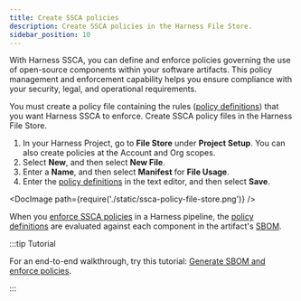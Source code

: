 ```yaml
---
title: Create SSCA policies
description: Create SSCA policies in the Harness File Store.
sidebar_position: 10
---
```


With Harness SSCA, you can define and enforce policies governing the use of open-source components within your software artifacts. This policy management and enforcement capability helps you ensure compliance with your security, legal, and operational requirements.

You must create a policy file containing the rules ([policy definitions](./define-ssca-policies.md)) that you want Harness SSCA to enforce. Create SSCA policy files in the Harness File Store.

1. In your Harness Project, go to **File Store** under **Project Setup**. You can also create policies at the Account and Org scopes.
2. Select **New**, and then select **New File**.
3. Enter a **Name**, and then select **Manifest** for **File Usage**.
4. Enter the [policy definitions](./define-ssca-policies.md) in the text editor, and then select **Save**.

<!-- ![](./static/ssca-policy-file-store.png) -->

<DocImage path={require('./static/ssca-policy-file-store.png')} />

When you [enforce SSCA policies](./enforce-ssca-policies.md) in a Harness pipeline, the [policy definitions](./define-ssca-policies.md) are evaluated against each component in the artifact's [SBOM](../sbom/generate-sbom.md).

:::tip Tutorial

For an end-to-end walkthrough, try this tutorial: [Generate SBOM and enforce policies](/tutorials/secure-supply-chain/generate-sbom).

:::
